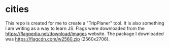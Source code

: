 # cities

This repo is created for me to create a "TripPlaner" tool. It is also something I am writing as a way to learn JS.
Flags were downloaded from the https://flagpedia.net/download/images website. The package I downloaded was https://flagcdn.com/w2560.zip (2560x2706).

